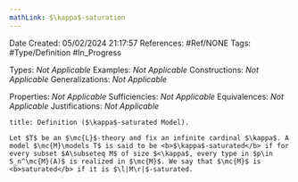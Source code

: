 ```yaml
---
mathLink: $\kappa$-saturation
---
```


<div class="topSpace"></div>

Date Created: 05/02/2024 21:17:57
References: #Ref/NONE
Tags: #Type/Definition #In_Progress

Types: <i>Not Applicable</i>
Examples: <i>Not Applicable</i>
Constructions: <i>Not Applicable</i>
Generalizations: <i>Not Applicable</i>

Properties: <i>Not Applicable</i>
Sufficiencies: <i>Not Applicable</i>
Equivalences: <i>Not Applicable</i>
Justifications: <i>Not Applicable</i>

``` ad-Definition
title: Definition ($\kappa$-saturated Model).

Let $T$ be an $\mc{L}$-theory and fix an infinite cardinal $\kappa$. A model $\mc{M}\models T$ is said to be <b>$\kappa$-saturated</b> if for every subset $A\subseteq M$ of size $<\kappa$, every type in $p\in S_n^\mc{M}(A)$ is realized in $\mc{M}$. We say that $\mc{M}$ is <b>saturated</b> if it is $\l|M\r|$-saturated.

```
